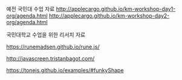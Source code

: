 
예전 국민대 수업 자료 
http://applecargo.github.io/km-workshop-day1-org/agenda.html
http://applecargo.github.io/km-workshop-day2-org/agenda.html

국민대학교 수업을 위한 리서치 자료 

https://runemadsen.github.io/rune.js/

http://javascreen.tristanbagot.com/

https://tonejs.github.io/examples/#funkyShape
